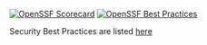 [![OpenSSF Scorecard](https://api.securityscorecards.dev/projects/github.com/stormsinbrewing/savvy-devsecops/badge)](https://securityscorecards.dev/viewer/?uri=github.com/stormsinbrewing/savvy-devsecops) [![OpenSSF Best Practices](https://bestpractices.coreinfrastructure.org/projects/7960/badge)](https://bestpractices.coreinfrastructure.org/projects/7960)

Security Best Practices are listed [here](docs/checklist.md)

